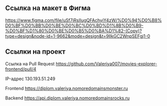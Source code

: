 ## Ссылка на макет в Фигма

https://www.figma.com/file/uSf7jRsIIugQFAchyiY4zW/%D0%94%D0%B8%D0%BF%D0%BB%D0%BE%D0%BC%D0%BD%D1%8B%D0%B9-%D0%BF%D1%80%D0%BE%D0%B5%D0%BA%D1%82-(Copy)?type=design&node-id=1-9662&mode=design&t=9llkGC2WnpSEFgj1-0

## Ссылки на проект

Ссылка на Pull Request https://github.com/Valeriya007/movies-explorer-frontend/pull/4

IP-адрес 130.193.51.249

Frontend https://diplom.valeriya.nomoredomainsmonster.ru

Backend https://api.diplom.valeriya.nomoredomainsrocks.ru
